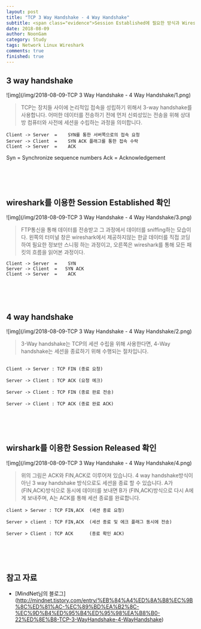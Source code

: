 ```yaml
---
layout: post
title: "TCP 3 Way Handshake - 4 Way Handshake"
subtitle: <span class="evidence">Session Established에 필요한 방식과 Wireshark를 통해 확인해 보자.</span>
date: 2018-08-09
author: NoonGam
category: Study
tags: Network Linux Wireshark
comments: true
finished: true
---
```




## 3 way handshake

![img](/img/2018-08-09-TCP 3 Way Handshake - 4 Way Handshake/1.png)

> TCP는 장치들 사이에 논리적입 접속을 성립하기 위해서 3-way handshake를 사용합니다. 어떠한 데이터를 전송하기 전에
먼저 신뢰성있는 전송을 위해 상대방 컴퓨터와 사전에 세션을 수립하는 과정을 의미합니다.

```
Client -> Server  =    SYN를 통한 서버쪽으로의 접속 요청
Server -> Client  =    SYN ACK 플래그를 통한 접속 수락
Client -> Server  =    ACK
```

<a>Syn = Synchronize sequence numbers</a>
<a>Ack = Acknowledgement</a>


<br><br><br>

## wireshark를 이용한 Session Established 확인

![img](/img/2018-08-09-TCP 3 Way Handshake - 4 Way Handshake/3.png)

> FTP통신을 통해 데이터를 전송받고 그 과정에서 데이터를 sniffing하는 모습이다.
왼쪽의 터미널 창은 wireshark에서 제공하지않는 한글 데이터를 직접 코딩하여 필요한 정보만 스니핑 하는 과정이고, 오른쪽은 wireshark를 통해 모든 패킷의 흐름을 읽어본 과정이다.

```
Client -> Server  =    SYN
Server -> Client  =   SYN ACK
Client -> Server  =    ACK
```

<br><br><br>

## 4 way handshake

![img](/img/2018-08-09-TCP 3 Way Handshake - 4 Way Handshake/2.png)

> 3-Way handshake는 TCP의 세션 수립을 위해 사용한다면, 4-Way handshake는 세션을 종료하기 위해 수행되는 절차입니다.

```

Client -> Server : TCP FIN (종료 요청)

Server -> Client : TCP ACK (요청 에크)

Server -> Client : TCP FIN (종료 완료 전송)

Server -> Client : TCP ACK (종료 완료 ACK)

```







<br><br><br>

## wirshark를 이용한 Session Released 확인


![img](/img/2018-08-09-TCP 3 Way Handshake - 4 Way Handshake/4.png)

> 위의 그림은 ACK와 FIN,ACK로 이루어져 있습니다. 4 way handshake방식이 아닌 3 way handshake 방식으로도 세션을 종료 할 수 있습니다.
 A가 (FIN,ACK)방식으로 동시에 데이터를 보내면
 B가 (FIN,ACK)방식으로 다시 A에게 보내주며,
 A는 ACK를 통해 세션 종료를 완료합니다.

```
client > Server : TCP FIN,ACK  (세션 종료 요청)

Server > client : TCP FIN,ACK  (세션 종료 및 에크 플래그 동시에 전송)

Server > Client : TCP ACK      (종료 확인 ACK)

```

<br><br><br>

## 참고 자료
* [MindNet님의 블로그] (http://mindnet.tistory.com/entry/%EB%84%A4%ED%8A%B8%EC%9B%8C%ED%81%AC-%EC%89%BD%EA%B2%8C-%EC%9D%B4%ED%95%B4%ED%95%98%EA%B8%B0-22%ED%8E%B8-TCP-3-WayHandshake-4-WayHandshake)
